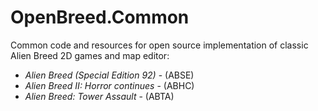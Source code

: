 # OpenBreed.Common
Common code and resources for open source implementation of classic Alien Breed 2D games and map editor:
 - *Alien Breed (Special Edition 92)* - (ABSE)
 - *Alien Breed II: Horror continues* - (ABHC)
 - *Alien Breed: Tower Assault* - (ABTA)

